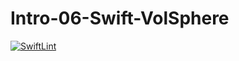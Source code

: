 # Intro-06-Swift-VolSphere
[![SwiftLint](README.md/../../../workflows/SwiftLint/badge.svg)](README.md/../../../actions)
